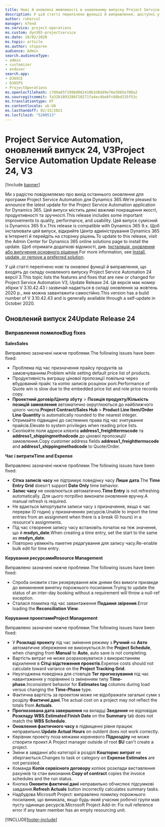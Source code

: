 ```yaml
---
title: Нові й оновлені можливості в оновленому випуску Project Service Automation 24 версії 3
description: У цій статті перелічено функції й виправлення, доступні у випуску Project Service Automation 24, V3.
author: ruhercul
manager: kfend
ms.service: project-operations
ms.custom: dyn365-projectservice
ms.date: 10/02/2020
ms.topic: article
ms.author: stsporen
audience: Admin
search.audienceType:
- admin
- customizer
- enduser
search.app:
- D365CE
- D365PS
- ProjectOperations
ms.openlocfilehash: c789a65f1996d082410b3d8dd9e76e5065e708a2
ms.sourcegitcommit: fa32b1893286f20271fa4ec4be8fc68bd135f53c
ms.translationtype: HT
ms.contentlocale: uk-UA
ms.lasthandoff: 02/15/2021
ms.locfileid: "5280513"
---
```

# <a name="project-service-automation-update-release-24-v3"></a><span data-ttu-id="5871f-103">Project Service Automation, оновлений випуск 24, V3</span><span class="sxs-lookup"><span data-stu-id="5871f-103">Project Service Automation Update Release 24, V3</span></span>

[!include [banner](../includes/psa-now-project-operations.md)]

<span data-ttu-id="5871f-104">Ми з радістю повідомляємо про вихід останнього оновлення для програми Project Service Automation для Dynamics 365.</span><span class="sxs-lookup"><span data-stu-id="5871f-104">We’re pleased to announce the latest update for the Project Service Automation application for Dynamics 365.</span></span> <span data-ttu-id="5871f-105">Цей випуск містить деякі важливі покращення якості, продуктивності та зручності.</span><span class="sxs-lookup"><span data-stu-id="5871f-105">This release includes some important improvements to quality, performance, and usability.</span></span> <span data-ttu-id="5871f-106">Цей випуск сумісний із Dynamics 365 9.x.</span><span class="sxs-lookup"><span data-stu-id="5871f-106">This release is compatible with Dynamics 365 9.x.</span></span> <span data-ttu-id="5871f-107">Щоб інсталювати цей випуск, відкрийте Центр адміністрування Dynamics 365 в Інтернеті й перейдіть на сторінку рішень.</span><span class="sxs-lookup"><span data-stu-id="5871f-107">To update to this release, visit the Admin Center for Dynamics 365 online solutions page to install the update.</span></span> <span data-ttu-id="5871f-108">Щоб отримати додаткові відомості, див. [Інсталяція, оновлення або вилучення основного рішення](https://docs.microsoft.com/power-platform/admin/install-remove-preferred-solution).</span><span class="sxs-lookup"><span data-stu-id="5871f-108">For more information, see [Install, update, or remove a preferred solution](https://docs.microsoft.com/power-platform/admin/install-remove-preferred-solution).</span></span>

<span data-ttu-id="5871f-109">У цій статті перелічено нові та оновлені функції й виправлення, що входять до складу оновленого випуску Project Service Automation 24 версії 3.</span><span class="sxs-lookup"><span data-stu-id="5871f-109">This topic lists the features and fixes that are new or changed for Project Service Automation V3, Update Release 24.</span></span> <span data-ttu-id="5871f-110">Ця версія має номер збірки V 3.10.42.43 і зазвичай надається в складі оновлення за жовтень 2020 р., яке можна завантажити самостійно.</span><span class="sxs-lookup"><span data-stu-id="5871f-110">This version has a build number of V 3.10.42.43 and is generally available through a self-update in October 2020.</span></span>

## <a name="update-release-24"></a><span data-ttu-id="5871f-111">Оновлений випуск 24</span><span class="sxs-lookup"><span data-stu-id="5871f-111">Update Release 24</span></span>

### <a name="bug-fixes"></a><span data-ttu-id="5871f-112">Виправлення помилок</span><span class="sxs-lookup"><span data-stu-id="5871f-112">Bug fixes</span></span>

<span data-ttu-id="5871f-113">**Sales**</span><span class="sxs-lookup"><span data-stu-id="5871f-113">**Sales**</span></span>

<span data-ttu-id="5871f-114">Виправлено зазначені нижче проблеми.</span><span class="sxs-lookup"><span data-stu-id="5871f-114">The following issues have been fixed:</span></span>

- <span data-ttu-id="5871f-115">Проблема під час призначення прайсу продуктів за замовчуванням.</span><span class="sxs-lookup"><span data-stu-id="5871f-115">Problem while setting default price list of products.</span></span>
- <span data-ttu-id="5871f-116">Продуктивність виграшу цінової пропозиції повільна через вбудований прайс та копію записів розцінок ролі.</span><span class="sxs-lookup"><span data-stu-id="5871f-116">Performance of Quote win is slow due to the embedded price list and role price records copy.</span></span>
- <span data-ttu-id="5871f-117">**Проектний договір/Центр збуту** > **Позиція продукту/Кількість позицій замовлення** автоматично округлюються до найближчого цілого числа.</span><span class="sxs-lookup"><span data-stu-id="5871f-117">**Project Contract/Sales Hub** > **Product Line Item/Order Line Quantity** is automatically rounded to the nearest integer.</span></span>
- <span data-ttu-id="5871f-118">Отримайте підвищені до системних права під час зчитування прайсів.</span><span class="sxs-lookup"><span data-stu-id="5871f-118">Elevate to system privileges when reading price lists.</span></span>
- <span data-ttu-id="5871f-119">Скопіюйте поля адреси клієнта **address1_freighttermscode** та **address1_shippingmethodcode** до цінової пропозиції/замовлення.</span><span class="sxs-lookup"><span data-stu-id="5871f-119">Copy customer address fields **address1_freighttermscode** and **address1_shippingmethodcode** to Quote/Order.</span></span> 


<span data-ttu-id="5871f-120">**Час і витрати**</span><span class="sxs-lookup"><span data-stu-id="5871f-120">**Time and Expense**</span></span>

<span data-ttu-id="5871f-121">Виправлено зазначені нижче проблеми.</span><span class="sxs-lookup"><span data-stu-id="5871f-121">The following issues have been fixed:</span></span>

- <span data-ttu-id="5871f-122">**Сітка записів часу** не підтримує поведінку часу **Лише дата**.</span><span class="sxs-lookup"><span data-stu-id="5871f-122">The **Time Entry Grid** doesn't support **Date Only** time behavior.</span></span>
- <span data-ttu-id="5871f-123">**Запис часу** не оновлюється автоматично.</span><span class="sxs-lookup"><span data-stu-id="5871f-123">**Time Entry** is not refreshing automatically.</span></span> <span data-ttu-id="5871f-124">Для цього потрібно виконати оновлення вручну.</span><span class="sxs-lookup"><span data-stu-id="5871f-124">A manual refresh is required.</span></span>
- <span data-ttu-id="5871f-125">Не вдається імпортувати записи часу з призначення, якщо є час перерви (0 годин) у призначеннях ресурсів.</span><span class="sxs-lookup"><span data-stu-id="5871f-125">Unable to import the time entries from an assignment when there is a break (0 hours) in a resource's assignments.</span></span>
- <span data-ttu-id="5871f-126">Під час створення запису часу встановіть початок на теж значення, що й **msdyn_date**.</span><span class="sxs-lookup"><span data-stu-id="5871f-126">When creating a time entry, set the start to the same as **msdyn_date**.</span></span>
- <span data-ttu-id="5871f-127">Повторно увімкніть пакетне редагування для запису часу.</span><span class="sxs-lookup"><span data-stu-id="5871f-127">Re-enable bulk edit for time entry.</span></span>

<span data-ttu-id="5871f-128">**Керування ресурсами**</span><span class="sxs-lookup"><span data-stu-id="5871f-128">**Resource Management**</span></span>

<span data-ttu-id="5871f-129">Виправлено зазначені нижче проблеми.</span><span class="sxs-lookup"><span data-stu-id="5871f-129">The following issues have been fixed:</span></span>

- <span data-ttu-id="5871f-130">Спроба оновити стан резервування між днями без вимоги призведе до виникнення винятку порожнього посилання.</span><span class="sxs-lookup"><span data-stu-id="5871f-130">Trying to update the status of an inter-day booking without a requirement will throw a null-ref exception.</span></span>
- <span data-ttu-id="5871f-131">Сталася помилка під час завантаження **Подання звірення**.</span><span class="sxs-lookup"><span data-stu-id="5871f-131">Error loading the **Reconciliation View**.</span></span>


<span data-ttu-id="5871f-132">**Керування проектами**</span><span class="sxs-lookup"><span data-stu-id="5871f-132">**Project Management**</span></span>

<span data-ttu-id="5871f-133">Виправлено зазначені нижче проблеми.</span><span class="sxs-lookup"><span data-stu-id="5871f-133">The following issues have been fixed:</span></span>

- <span data-ttu-id="5871f-134">У **Розкладі проекту** під час змінення режиму з **Ручний** на **Авто** автоматичне збереження не виконується.</span><span class="sxs-lookup"><span data-stu-id="5871f-134">In the **Project Schedule**, when changing from **Manual** to **Auto**, auto save is not completing.</span></span>
- <span data-ttu-id="5871f-135">Вартість витрат не може розраховуватися з використанням відхилення в **Сітці відстеження проектів**.</span><span class="sxs-lookup"><span data-stu-id="5871f-135">Expense costs should not calculate toward variance on the **Project Tracking Grid**.</span></span>
- <span data-ttu-id="5871f-136">Неузгоджена поведінка для стовпців **Тег прогнозування** під час навантаження у порівнянні із зміненням типу **Time-phase**.</span><span class="sxs-lookup"><span data-stu-id="5871f-136">Inconsistent behavior for **Estimates tag** columns during load versus changing the **Time-Phase** type.</span></span>
- <span data-ttu-id="5871f-137">Фактична вартість за проектом може не відображати загальні суми з розділу **Фактичні дані**.</span><span class="sxs-lookup"><span data-stu-id="5871f-137">The actual cost on a project may not reflect the totals from **Actuals**.</span></span>
- <span data-ttu-id="5871f-138">**Прогнозована дата завершення** на вкладці **Зведення** не відповідає **Розкладу WBS**.</span><span class="sxs-lookup"><span data-stu-id="5871f-138">**Estimated Finish Date** on the **Summary** tab does not match the **WBS Schedule**.</span></span>
- <span data-ttu-id="5871f-139">**Оновлення фактичного часу** в підвищенні рівня працює неправильно.</span><span class="sxs-lookup"><span data-stu-id="5871f-139">**Update Actual Hours** on outdent does not work correctly.</span></span>
- <span data-ttu-id="5871f-140">Керівник проекту поза межами кореневого **Підрозділу** не може створити проект.</span><span class="sxs-lookup"><span data-stu-id="5871f-140">A Project manager outside of root **BU** can't create a project.</span></span>
- <span data-ttu-id="5871f-141">Зміни в завданні або категорії в розділі **Кошторис витрат** не зберігаються.</span><span class="sxs-lookup"><span data-stu-id="5871f-141">Changes to task or category on **Expense Estimates** are not persisted.</span></span>
- <span data-ttu-id="5871f-142">Команда **Копія сервісного договору** копіює розклади виставлення рахунків та стан виконання.</span><span class="sxs-lookup"><span data-stu-id="5871f-142">**Copy of contract** copies the invoice schedules and the run status.</span></span>
- <span data-ttu-id="5871f-143">Кнопка **Оновити фактичні дані** неправильно обчислює підсумкові завдання.</span><span class="sxs-lookup"><span data-stu-id="5871f-143">**Refresh Actuals** button incorrectly calculates summary tasks.</span></span>
- <span data-ttu-id="5871f-144">Надбудова Microsoft Project: виправлено помилку порожнього посилання, що виникала, якщо будь-який учасник робочої групи мав пусту одиницю ресурсів.</span><span class="sxs-lookup"><span data-stu-id="5871f-144">Microsoft Project Add-in: Fix null reference error if any team member has an empty resourcing unit.</span></span>



[!INCLUDE[footer-include](../includes/footer-banner.md)]